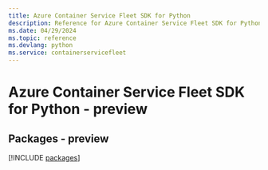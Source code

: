 ```yaml
---
title: Azure Container Service Fleet SDK for Python
description: Reference for Azure Container Service Fleet SDK for Python
ms.date: 04/29/2024
ms.topic: reference
ms.devlang: python
ms.service: containerservicefleet
---
```

# Azure Container Service Fleet SDK for Python - preview
## Packages - preview
[!INCLUDE [packages](container-service-fleet-index.md)]